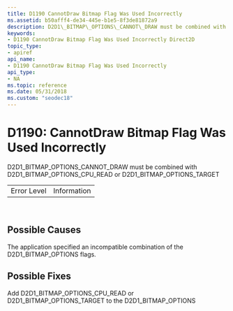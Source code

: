 ```yaml
---
title: D1190 CannotDraw Bitmap Flag Was Used Incorrectly
ms.assetid: b50afff4-de34-445e-b1e5-8f3de81872a9
description: D2D1\_BITMAP\_OPTIONS\_CANNOT\_DRAW must be combined with D2D1\_BITMAP\_OPTIONS\_CPU\_READ or D2D1\_BITMAP\_OPTIONS\_TARGET
keywords:
- D1190 CannotDraw Bitmap Flag Was Used Incorrectly Direct2D
topic_type:
- apiref
api_name:
- D1190 CannotDraw Bitmap Flag Was Used Incorrectly
api_type:
- NA
ms.topic: reference
ms.date: 05/31/2018
ms.custom: "seodec18"
---
```


# D1190: CannotDraw Bitmap Flag Was Used Incorrectly

D2D1\_BITMAP\_OPTIONS\_CANNOT\_DRAW must be combined with D2D1\_BITMAP\_OPTIONS\_CPU\_READ or D2D1\_BITMAP\_OPTIONS\_TARGET



|             |             |
|-------------|-------------|
| Error Level | Information |



 

## Possible Causes

The application specified an incompatible combination of the D2D1\_BITMAP\_OPTIONS flags.

## Possible Fixes

Add D2D1\_BITMAP\_OPTIONS\_CPU\_READ or D2D1\_BITMAP\_OPTIONS\_TARGET to the D2D1\_BITMAP\_OPTIONS

 

 




